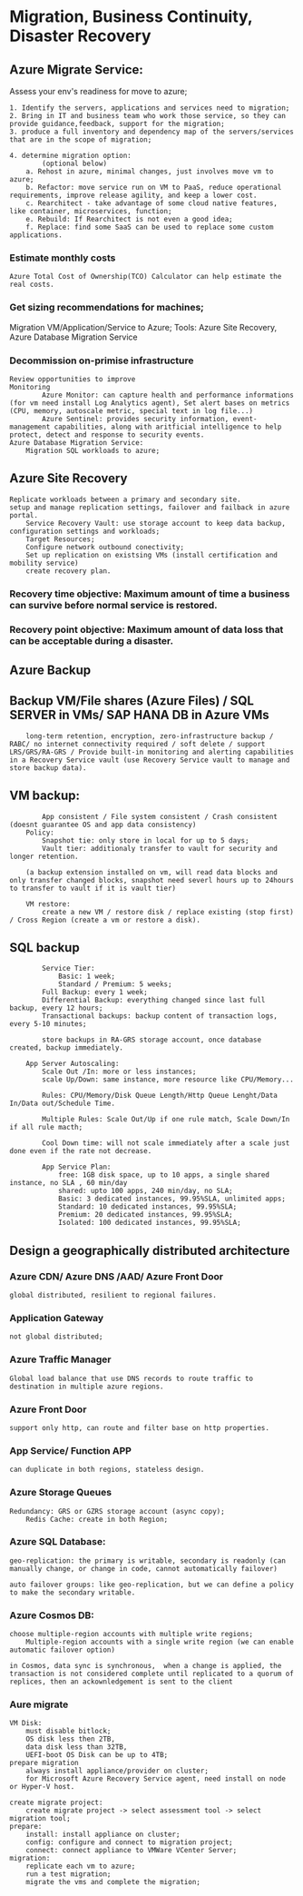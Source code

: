 # Migration, Business Continuity, Disaster Recovery

## Azure Migrate Service:
Assess your env's readiness for move to azure;
    
    1. Identify the servers, applications and services need to migration;
    2. Bring in IT and business team who work those service, so they can provide guidance,feedback, support for the migration;
    3. produce a full inventory and dependency map of the servers/services that are in the scope of migration;

    4. determine migration option:
            (optional below)
        a. Rehost in azure, minimal changes, just involves move vm to azure;
        b. Refactor: move service run on VM to PaaS, reduce operational requirements, improve release agility, and keep a lower cost.
        c. Rearchitect - take advantage of some cloud native features, like container, microservices, function;
        e. Rebuild: If Rearchitect is not even a good idea;
        f. Replace: find some SaaS can be used to replace some custom applications.
### Estimate monthly costs
    Azure Total Cost of Ownership(TCO) Calculator can help estimate the real costs.
### Get sizing recommendations for machines;
Migration VM/Application/Service to Azure;
            Tools: Azure Site Recovery, Azure Database Migration Service

### Decommission on-primise infrastructure
    Review opportunities to improve
    Monitoring
            Azure Monitor: can capture health and performance informations (for vm need install Log Analytics agent), Set alert bases on metrics (CPU, memory, autoscale metric, special text in log file...)
            Azure Sentinel: provides security information, event-management capabilities, along with aritficial intelligence to help protect, detect and response to security events.
    Azure Database Migration Service:
        Migration SQL workloads to azure;
    
## Azure Site Recovery
    Replicate workloads between a primary and secondary site.
    setup and manage replication settings, failover and failback in azure portal.
        Service Recovery Vault: use storage account to keep data backup, configuration settings and workloads;
        Target Resources;
        Configure network outbound conectivity;
        Set up replication on existsing VMs (install certification and mobility service)
        create recovery plan.
### Recovery time objective: Maximum amount of time a business can survive before normal service is restored.
### Recovery point objective: Maximum amount of data loss that can be acceptable during a disaster.
## Azure Backup

## Backup VM/File shares (Azure Files) / SQL SERVER in VMs/ SAP HANA DB in Azure VMs
        long-term retention, encryption, zero-infrastructure backup / RABC/ no internet connectivity required / soft delete / support LRS/GRS/RA-GRS / Provide built-in monitoring and alerting capabilities in a Recovery Service vault (use Recovery Service vault to manage and store backup data).
        
##  VM backup:
            App consistent / File system consistent / Crash consistent (doesnt guarantee OS and app data consistency)
        Policy:
            Snapshot tie: only store in local for up to 5 days;
            Vault tier: additionaly transfer to vault for security and longer retention.

        (a backup extension installed on vm, will read data blocks and only transfer changed blocks, snapshot need severl hours up to 24hours to transfer to vault if it is vault tier)

        VM restore:
            create a new VM / restore disk / replace existing (stop first) / Cross Region (create a vm or restore a disk).

## SQL backup
            Service Tier:
                Basic: 1 week;
                Standard / Premium: 5 weeks;
            Full Backup: every 1 week; 
            Differential Backup: everything changed since last full backup, every 12 hours; 
            Transactional backups: backup content of transaction logs, every 5-10 minutes;

            store backups in RA-GRS storage account, once database created, backup immediately.

        App Server Autoscaling:
            Scale Out /In: more or less instances;
            scale Up/Down: same instance, more resource like CPU/Memory...

            Rules: CPU/Memory/Disk Queue Length/Http Queue Lenght/Data In/Data out/Schedule Time.

            Multiple Rules: Scale Out/Up if one rule match, Scale Down/In if all rule macth;

            Cool Down time: will not scale immediately after a scale just done even if the rate not decrease.

            App Service Plan:
                free: 1GB disk space, up to 10 apps, a single shared instance, no SLA , 60 min/day
                shared: upto 100 apps, 240 min/day, no SLA;
                Basic: 3 dedicated instances, 99.95%SLA, unlimited apps;
                Standard: 10 dedicated instances, 99.95%SLA;
                Premium: 20 dedicated instances, 99.95%SLA;
                Isolated: 100 dedicated instances, 99.95%SLA;

## Design a geographically distributed architecture

### Azure CDN/ Azure DNS /AAD/ Azure Front Door
    global distributed, resilient to regional failures.

### Application Gateway
    not global distributed;

### Azure Traffic Manager
    Global load balance that use DNS records to route traffic to destination in multiple azure regions.

### Azure Front Door
    support only http, can route and filter base on http properties.

### App Service/ Function APP
    can duplicate in both regions, stateless design.

### Azure Storage Queues
    Redundancy: GRS or GZRS storage account (async copy);
        Redis Cache: create in both Region;

### Azure SQL Database: 
    geo-replication: the primary is writable, secondary is readonly (can manually change, or change in code, cannot automatically failover)

    auto failover groups: like geo-replication, but we can define a policy to make the secondary writable.
        
### Azure Cosmos DB:
    choose multiple-region accounts with multiple write regions;
        Multiple-region accounts with a single write region (we can enable automatic failover option)

    in Cosmos, data sync is synchronous,  when a change is applied, the transaction is not considered complete until replicated to a quorum of replices, then an ackownledgement is sent to the client
### Aure migrate
    VM Disk: 
        must disable bitlock; 
        OS disk less then 2TB, 
        data disk less than 32TB, 
        UEFI-boot OS Disk can be up to 4TB;
    prepare migration
        always install appliance/provider on cluster;
        for Microsoft Azure Recovery Service agent, need install on node or Hyper-V host.

    create migrate project:
        create migrate project -> select assessment tool -> select migration tool;
    prepare:
        install: install appliance on cluster;
        config: configure and connect to migration project;
        connect: connect appliance to VMWare VCenter Server; 
    migration:
        replicate each vm to azure;
        run a test migration;
        migrate the vms and complete the migration;


    
